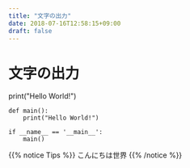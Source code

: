 ```yaml
---
title: "文字の出力"
date: 2018-07-16T12:58:15+09:00
draft: false
---
```


# 文字の出力

print("Hello World!")

``` markup
def main():
    print("Hello World!")

if __name__ == '__main__':
    main()
```

{{% notice Tips %}}
こんにちは世界
{{% /notice %}}
